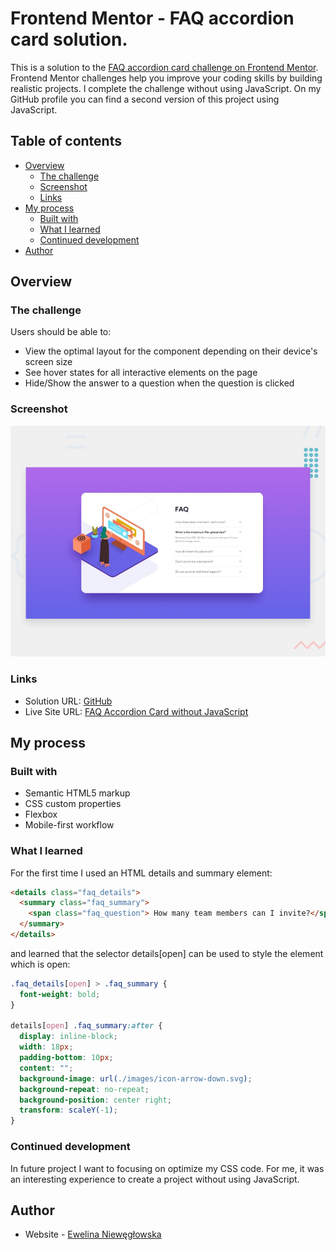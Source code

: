 # Frontend Mentor - FAQ accordion card solution.

This is a solution to the [FAQ accordion card challenge on Frontend Mentor](https://www.frontendmentor.io/challenges/faq-accordion-card-XlyjD0Oam). Frontend Mentor challenges help you improve your coding skills by building realistic projects. I complete the challenge without using JavaScript. On my GitHub profile you can find a second version of this project using JavaScript.

## Table of contents

- [Overview](#overview)
  - [The challenge](#the-challenge)
  - [Screenshot](#screenshot)
  - [Links](#links)
- [My process](#my-process)
  - [Built with](#built-with)
  - [What I learned](#what-i-learned)
  - [Continued development](#continued-development)
- [Author](#author)

## Overview

### The challenge

Users should be able to:

- View the optimal layout for the component depending on their device's screen size
- See hover states for all interactive elements on the page
- Hide/Show the answer to a question when the question is clicked

### Screenshot

![Design preview for the FAQ accordion card coding challenge](./design/desktop-preview.jpg)

### Links

- Solution URL: [GitHub](https://github.com/Ewelina-EN/faq-accordion-card-withoutjs)
- Live Site URL: [FAQ Accordion Card without JavaScript](https://ewelina-en.github.io/faq-accordion-card-withoutjs/)

## My process

### Built with

- Semantic HTML5 markup
- CSS custom properties
- Flexbox
- Mobile-first workflow

### What I learned

For the first time I used an HTML details and summary element:

```html
<details class="faq_details">
  <summary class="faq_summary">
    <span class="faq_question"> How many team members can I invite?</span>
  </summary>
</details>
```

and learned that the selector details[open] can be used to style the element which is open:

```css
.faq_details[open] > .faq_summary {
  font-weight: bold;
}

details[open] .faq_summary:after {
  display: inline-block;
  width: 18px;
  padding-bottom: 10px;
  content: "";
  background-image: url(./images/icon-arrow-down.svg);
  background-repeat: no-repeat;
  background-position: center right;
  transform: scaleY(-1);
}
```

### Continued development

In future project I want to focusing on optimize my CSS code. For me, it was an interesting experience to create a project without using JavaScript.

## Author

- Website - [Ewelina Niewęgłowska](https://github.com/Ewelina-EN)
